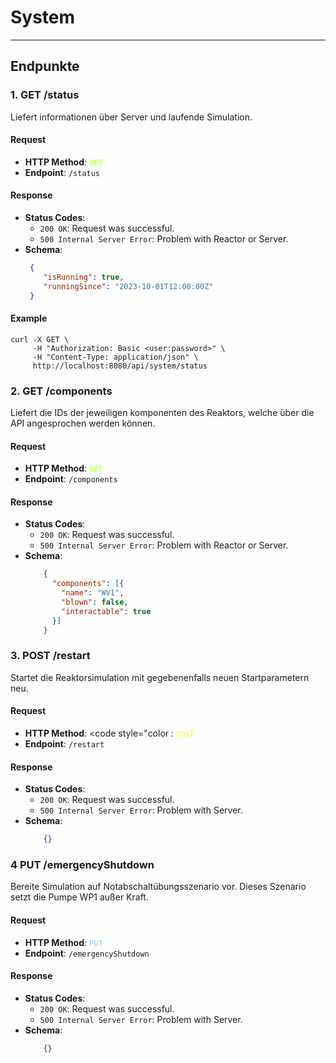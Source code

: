 # System


---
## Endpunkte

### **1. GET /status**
Liefert informationen über Server und laufende Simulation.

#### Request
- **HTTP Method**: <code style="color : greenyellow">GET</code>
- **Endpoint**: `/status`

#### Response
- **Status Codes**:
    - `200 OK`: Request was successful.
    - `500 Internal Server Error`: Problem with Reactor or Server.
- **Schema**:
    ```json
     {
        "isRunning": true,
        "runningSince": "2023-10-01T12:00:00Z"
     }    
    ```
#### Example
```shell
curl -X GET \
     -H "Authorization: Basic <user:password>" \
     -H "Content-Type: application/json" \
     http://localhost:8080/api/system/status
```


### **2. GET /components**
Liefert die IDs der jeweiligen komponenten des Reaktors, welche über die API angesprochen werden können.

#### Request
- **HTTP Method**: <code style="color : greenyellow">GET</code>
- **Endpoint**: `/components`

#### Response
- **Status Codes**:
  - `200 OK`: Request was successful.
  - `500 Internal Server Error`: Problem with Reactor or Server.
- **Schema**:
    ```json
        {
          "components": [{
            "name": "WV1",
            "blown": false,
            "interactable": true 
          }]     
        }      
    ```


### **3. POST /restart**
Startet die Reaktorsimulation mit gegebenenfalls neuen Startparametern neu.

#### Request
- **HTTP Method**: <code style="color : <code style="color : yellow">POST</code>
- **Endpoint**: `/restart`

#### Response
- **Status Codes**:
  - `200 OK`: Request was successful.
  - `500 Internal Server Error`: Problem with Server.
- **Schema**:
    ```json
        {}      
    ```



### **4 PUT /emergencyShutdown**
Bereite Simulation auf Notabschaltübungsszenario vor. Dieses Szenario setzt die Pumpe WP1 außer Kraft.

#### Request
- **HTTP Method**: <code style="color :  lightskyblue">PUT</code>
- **Endpoint**: `/emergencyShutdown`

#### Response
- **Status Codes**:
  - `200 OK`: Request was successful.
  - `500 Internal Server Error`: Problem with Server.
- **Schema**:
    ```json
        {}      
    ```